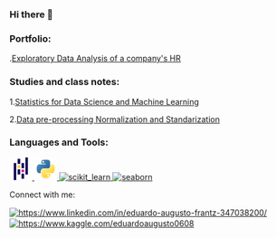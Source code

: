 <h3> Hi there 👋 </h3>



<h3> Portfolio: </h3>


.[Exploratory Data Analysis of a company's HR](https://github.com/edufrantzk/EDA_HR_Data)
  
  
  
<h3> Studies and class notes: </h3>

1.[Statistics for Data Science and Machine Learning](https://github.com/edufrantzk/statistics_for_data_science_and_machine_learning)

2.[Data pre-processing Normalization and Standarization](https://github.com/edufrantzk/normalization_and_standarization)





<h3 align="left">Languages and Tools:</h3>
<p align="left"> <a href="https://pandas.pydata.org/" target="_blank" rel="noreferrer"> <img src="https://raw.githubusercontent.com/devicons/devicon/2ae2a900d2f041da66e950e4d48052658d850630/icons/pandas/pandas-original.svg" alt="pandas" width="40" height="40"/> </a> <a href="https://www.python.org" target="_blank" rel="noreferrer"> <img src="https://raw.githubusercontent.com/devicons/devicon/master/icons/python/python-original.svg" alt="python" width="40" height="40"/> </a> <a href="https://scikit-learn.org/" target="_blank" rel="noreferrer"> <img src="https://upload.wikimedia.org/wikipedia/commons/0/05/Scikit_learn_logo_small.svg" alt="scikit_learn" width="40" height="40"/> </a> <a href="https://seaborn.pydata.org/" target="_blank" rel="noreferrer"> <img src="https://seaborn.pydata.org/_images/logo-mark-lightbg.svg" alt="seaborn" width="40" height="40"/> </a> </p
 
  
  
<h3 align="left">Connect with me: </h3>
<p align="left">
<a href="https://www.linkedin.com/in/eduardo-augusto-frantz-347038200/" target="blank"><img align="center" src="https://raw.githubusercontent.com/rahuldkjain/github-profile-readme-generator/master/src/images/icons/Social/linked-in-alt.svg" alt="https://www.linkedin.com/in/eduardo-augusto-frantz-347038200/" height="30" width="40" /></a>
<a href="https://www.kaggle.com/eduardoaugusto0608" target="blank"><img align="center" src="https://raw.githubusercontent.com/rahuldkjain/github-profile-readme-generator/master/src/images/icons/Social/kaggle.svg" alt="https://www.kaggle.com/eduardoaugusto0608" height="30" width="40" /></a>
</p>
